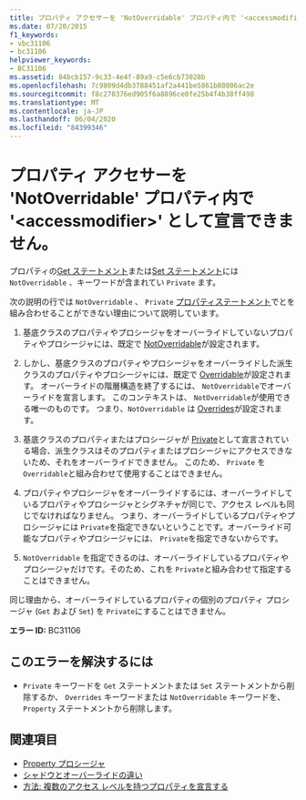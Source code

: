 ```yaml
---
title: プロパティ アクセサーを 'NotOverridable' プロパティ内で '<accessmodifier>' として宣言できません。
ms.date: 07/20/2015
f1_keywords:
- vbc31106
- bc31106
helpviewer_keywords:
- BC31106
ms.assetid: 84bcb157-9c33-4e4f-89a9-c5e6cb73028b
ms.openlocfilehash: 7c9809d4db3788451af2a441be5861b80806ac2e
ms.sourcegitcommit: f8c270376ed905f6a8896ce0fe25b4f4b38ff498
ms.translationtype: MT
ms.contentlocale: ja-JP
ms.lasthandoff: 06/04/2020
ms.locfileid: "84399346"
---
```

# <a name="property-accessors-cannot-be-declared-accessmodifier-in-a-notoverridable-property"></a>プロパティ アクセサーを 'NotOverridable' プロパティ内で '\<accessmodifier>' として宣言できません。
プロパティの[Get ステートメント](../language-reference/statements/get-statement.md)または[Set ステートメント](../language-reference/statements/set-statement.md)には `NotOverridable` 、キーワードが含まれてい `Private` ます。  
  
 次の説明の行では `NotOverridable` 、 `Private` [プロパティステートメント](../language-reference/statements/property-statement.md)でとを組み合わせることができない理由について説明しています。  
  
1. 基底クラスのプロパティやプロシージャをオーバーライドしていないプロパティやプロシージャには、既定で [NotOverridable](../language-reference/modifiers/notoverridable.md)が設定されます。  
  
2. しかし、基底クラスのプロパティやプロシージャをオーバーライドした派生クラスのプロパティやプロシージャには、既定で [Overridable](../language-reference/modifiers/overridable.md)が設定されます。 オーバーライドの階層構造を終了するには、 `NotOverridable`でオーバーライドを宣言します。 このコンテキストは、 `NotOverridable`が使用できる唯一のものです。 つまり、`NotOverridable` は [Overrides](../language-reference/modifiers/overrides.md)が設定されます。  
  
3. 基底クラスのプロパティまたはプロシージャが [Private](../language-reference/modifiers/private.md)として宣言されている場合、派生クラスはそのプロパティまたはプロシージャにアクセスできないため、それをオーバーライドできません。 このため、 `Private` を `Overridable`と組み合わせて使用することはできません。  
  
4. プロパティやプロシージャをオーバーライドするには、オーバーライドしているプロパティやプロシージャとシグネチャが同じで、アクセス レベルも同じでなければなりません。 つまり、オーバーライドしているプロパティやプロシージャには `Private`を指定できないということです。オーバーライド可能なプロパティやプロシージャには、 `Private`を指定できないからです。  
  
5. `NotOverridable` を指定できるのは、オーバーライドしているプロパティやプロシージャだけです。そのため、これを `Private`と組み合わせて指定することはできません。  
  
 同じ理由から、オーバーライドしているプロパティの個別のプロパティ プロシージャ (`Get` および `Set`) を `Private`にすることはできません。  
  
 **エラー ID:** BC31106  
  
## <a name="to-correct-this-error"></a>このエラーを解決するには  
  
- `Private` キーワードを `Get` ステートメントまたは `Set` ステートメントから削除するか、 `Overrides` キーワードまたは `NotOverridable` キーワードを、 `Property` ステートメントから削除します。  
  
## <a name="see-also"></a>関連項目

- [Property プロシージャ](../programming-guide/language-features/procedures/property-procedures.md)
- [シャドウとオーバーライドの違い](../programming-guide/language-features/declared-elements/differences-between-shadowing-and-overriding.md)
- [方法: 複数のアクセス レベルを持つプロパティを宣言する](../programming-guide/language-features/procedures/how-to-declare-a-property-with-mixed-access-levels.md)
